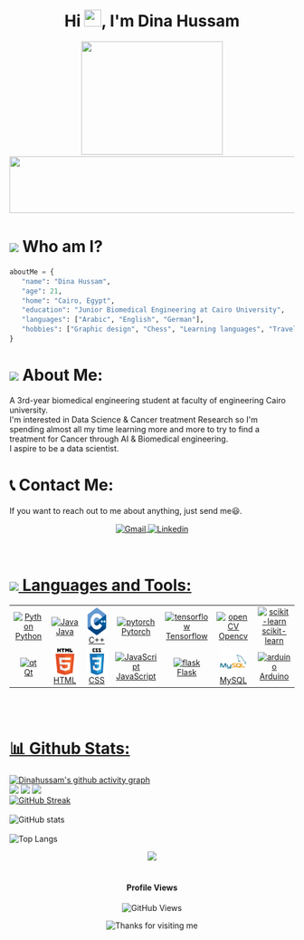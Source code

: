 <h1 align="center">Hi <img src="https://raw.githubusercontent.com/MartinHeinz/MartinHeinz/master/wave.gif" width="30px" height="30px" />, I'm Dina Hussam</h1>

<p align="center">
<img  src="https://user-images.githubusercontent.com/81252117/211005104-2cc07f64-dba7-4e8e-8c98-518e3706b942.gif" width="250" height="200" />
<br>
<img  src="https://readme-typing-svg.herokuapp.com?font=Times&size=100&color=207195&center=true&width=1500&height=400&lines=Welcome+to+my+GitHub+profile" width="550" height="100" />
</p>


# <img src="https://media.giphy.com/media/WUlplcMpOCEmTGBtBW/giphy.gif" width="30"> Who am I?
 ```Python
aboutMe = {
    "name": "Dina Hussam",
    "age": 21,
    "home": "Cairo, Egypt",
    "education": "Junior Biomedical Engineering at Cairo University",
    "languages": ["Arabic", "English", "German"],
    "hobbies": ["Graphic design", "Chess", "Learning languages", "Travel"]
}
```

# <img src="https://media.giphy.com/media/VgCDAzcKvsR6OM0uWg/giphy.gif" width="50"> About Me: 

A 3rd-year biomedical engineering student at faculty of engineering Cairo university.<br>
I'm interested in Data Science & Cancer treatment Research so I'm spending almost all my time learning more and more to try to find a treatment for Cancer through AI & Biomedical engineering.<br>
I aspire to be a data scientist.

# 📞 Contact Me:
If you want to reach out to me about anything, just send me😃.
<div align="center">
 <a href="mailto:dinahassem9@gmail.com">
 <img align="center" alt="Gmail" width="130" hight="100" src="https://github.com/Xx-Ashutosh-xX/Xx-Ashutosh-xX/blob/master/assets/icons/gmail.png" /> </a>

 <a href="https://eg.linkedin.com/in/dina-hussam-aa0697234">
 <img align="center" alt="Linkedin" width="150" hight="100" src="https://github.com/Xx-Ashutosh-xX/Xx-Ashutosh-xX/blob/master/assets/icons/linkedin.png" />
</div>
<br>
<br>

# <img src = "https://media2.giphy.com/media/QssGEmpkyEOhBCb7e1/giphy.gif?cid=ecf05e47a0n3gi1bfqntqmob8g9aid1oyj2wr3ds3mg700bl&rid=giphy.gif" width = 32px> Languages and Tools:
 
 <table align="center">
  <tr>
    <td align="center" width="105">
      <a href="https://www.python.org" target="_blank"><img align="center" alt="Python" height ="48px" width="48" src="https://raw.githubusercontent.com/rahul-jha98/github_readme_icons/main/language_and_tools/square/python/python.svg"></a>
      <br>Python
    </td>
    <td align="center" width="105">
      <a href="https://www.java.com" target="_blank"><img align="center" alt="Java" height ="48px" width="48" src="https://raw.githubusercontent.com/rahul-jha98/github_readme_icons/main/language_and_tools/square/java/java.svg"></a>
      <br>Java
    </td>
    <td align="center" width="105">
      <a href="https://www.w3schools.com/cpp/" target="_blank"><img align="center" alt="cpp" height ="48px" width="48" src="https://raw.githubusercontent.com/devicons/devicon/master/icons/cplusplus/cplusplus-original.svg"></a>
      <br>C++
    </td>
    <td align="center" width="105">
      <a href="https://pytorch.org/" target="_blank"> <img align="center" src="https://raw.githubusercontent.com/rahul-jha98/github_readme_icons/main/language_and_tools/square/pytorch/pytorch.svg" alt="pytorch" height="48px" width="48"/> </a> 
      <br>Pytorch
    </td>
    <td align="center" width="105">
      <a href="https://www.tensorflow.org" target="_blank"> <img align="center" src="https://raw.githubusercontent.com/rahul-jha98/github_readme_icons/main/language_and_tools/square/tensorflow/tensorflow.svg" alt="tensorflow" height="48px" width="48"/> </a> 
      <br>Tensorflow
    </td>
    <td align="center" width="105">
      <a href="https://opencv.org/" target="_blank"> <img align="center" src="https://www.vectorlogo.zone/logos/opencv/opencv-icon.svg" alt="openCV" height="48px" width="48"/> </a> 
      <br>Opencv
    </td>
    <td align="center" width="105">
      <a href="https://scikit-learn.org/" target="_blank"> <img align="center" src="https://upload.wikimedia.org/wikipedia/commons/0/05/Scikit_learn_logo_small.svg" alt="scikit-learn" height="48px" width="48"/> </a> 
      <br>scikit-learn
    </td>
   </tr>
   <tr>
    <td align="center" width="105">
      <a href="https://www.qt.io/" target="_blank"> <img align="center" src="https://upload.wikimedia.org/wikipedia/commons/0/0b/Qt_logo_2016.svg" alt="qt" height="48px" width="48"/> </a> 
      <br>Qt
    </td>
    <td align="center" width="105">
      <a href="https://www.w3.org/html/" target="_blank"> <img align="center" alt="html5" height ="48px" width="48"  src="https://raw.githubusercontent.com/devicons/devicon/master/icons/html5/html5-original-wordmark.svg"> </a>
      <br>HTML
    </td>
    <td align="center" width="105"> 
      <a href="https://www.w3schools.com/css/" target="_blank"> <img align="center" alt="css" height ="48px" width="48"  src="https://raw.githubusercontent.com/devicons/devicon/master/icons/css3/css3-original-wordmark.svg"> </a>
      <br>CSS
    </td>
    <td align="center" width="105">
      <a href="https://developer.mozilla.org/en-US/docs/Web/JavaScript" target="_blank"> <img align="center" alt="JavaScript" height ="48px" width="48"  src="https://raw.githubusercontent.com/rahul-jha98/github_readme_icons/main/language_and_tools/square/javascript/javascript.svg"> </a>
      <br>JavaScript
    </td>
    <td align="center"  width="105">
      <a href="https://flask.palletsprojects.com/" target="_blank"> <img align="center" alt="flask" height ="48px" width="48"  src="https://www.vectorlogo.zone/logos/pocoo_flask/pocoo_flask-icon.svg"> </a>
      <br>Flask
    </td>
    <td align="center"  width="105">
      <a href="https://www.mysql.com/" target="_blank"> <img align="center" alt="mysql" height ="48px" width="48"  src="https://raw.githubusercontent.com/devicons/devicon/master/icons/mysql/mysql-original-wordmark.svg"> </a>
      <br>MySQL
    </td>
    <td align="center" width="105">
      <a href="https://www.arduino.cc/" target="_blank"> <img align="center" alt="arduino" height ="48px" width="48"  src="https://cdn.worldvectorlogo.com/logos/arduino-1.svg"> </a>
      <br>Arduino
    </td> 
  </tr>
</table>


<br>
<br>

# 📊 Github Stats:
[![Dinahussam's github activity graph](https://github-readme-activity-graph.cyclic.app/graph?username=Dinahussam&theme=dracula)](https://github.com/Dinahussam/github-readme-activity-graph)
<br>
![](http://github-profile-summary-cards.vercel.app/api/cards/profile-details?username=Dinahussam&theme=dracula)
![](http://github-profile-summary-cards.vercel.app/api/cards/repos-per-language?username=Dinahussam&theme=dracula)
![](http://github-profile-summary-cards.vercel.app/api/cards/productive-time?username=Dinahussam&theme=dracula&utcOffset=8)
<br>
[![GitHub Streak](http://github-readme-streak-stats.herokuapp.com?user=Dinahussam&theme=tokyonight)](https://git.io/streak-stats)
<br>
<br>
![GitHub stats](https://github-readme-stats.vercel.app/api?username=Dinahussam&show_icons=true&theme=tokyonight)
<br>
<br>
![Top Langs](https://github-readme-stats.vercel.app/api/top-langs/?username=Dinahussam&theme=tokyonight)
<div align="center" >
<img src="https://github-profile-trophy.vercel.app/?username=Dinahussam&theme=tokyonight&margin-w=15" />
<div>
 
<br>
 
#### Profile Views
 
![GitHub Views](https://profile-counter.glitch.me/Dinahussam/count.svg)


<img height="120" alt="Thanks for visiting me" width="100%" src="https://raw.githubusercontent.com/BrunnerLivio/brunnerlivio/master/images/marquee.svg" />
